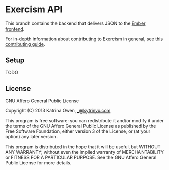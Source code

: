 # Exercism API

This branch contains the backend that delivers JSON to the [Ember frontend](https://github.com/exercism/website).

For in-depth information about contributing to Exercism in general, see [this contributing guide](https://github.com/exercism/website/blob/master/CONTRIBUTING.md).

## Setup

TODO

## License

GNU Affero General Public License

Copyright (C) 2013 Katrina Owen, _@kytrinyx.com

This program is free software: you can redistribute it and/or modify
it under the terms of the GNU Affero General Public License as published by
the Free Software Foundation, either version 3 of the License, or
(at your option) any later version.

This program is distributed in the hope that it will be useful,
but WITHOUT ANY WARRANTY; without even the implied warranty of
MERCHANTABILITY or FITNESS FOR A PARTICULAR PURPOSE.  See the
GNU Affero General Public License for more details.
